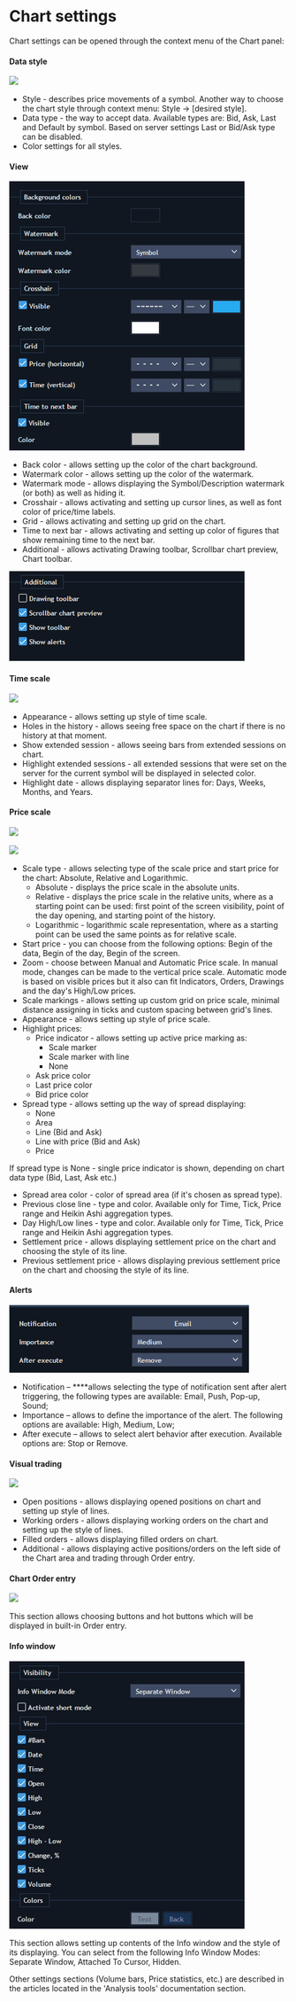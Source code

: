 # Chart settings


Chart settings can be opened through the context menu of the Chart panel: 

#### **Data style**

![](../../../../.gitbook/assets/27%20%281%29.png)

* Style - describes price movements of a symbol. Another way to choose the chart style through context menu: Style -&gt; \[desired style\].
* Data type - the way to accept data. Available types are: Bid, Ask, Last and Default by symbol. Based on server settings Last or Bid/Ask type can be disabled.
* Color settings for all styles.

#### View

![](../../../../.gitbook/assets/view1-desktop.png)

* Back color - allows setting up the color of the chart background.
* Watermark color - allows setting up the color of the watermark.
* Watermark mode - allows displaying the Symbol/Description watermark \(or both\) as well as hiding it.
* Crosshair - allows activating and setting up cursor lines, as well as font color of price/time labels.
* Grid - allows activating and setting up grid on the chart.
* Time to next bar - allows activating and setting up color of figures that show remaining time to the next bar.
* Additional - allows activating Drawing toolbar, Scrollbar chart preview, Chart toolbar.

![](../../../../.gitbook/assets/view2-desktop.png)

#### **Time scale**

![](../../../../.gitbook/assets/29.png)

* Appearance - allows setting up style of time scale.
* Holes in the history - allows seeing free space on the chart if there is no history at that moment.
* Show extended session - allows seeing bars from extended sessions on chart.
* Highlight extended sessions - all extended sessions that were set on the server for the current symbol will be displayed in selected color.
* Highlight date - allows displaying separator lines for: Days, Weeks, Months, and Years.

#### **Price scale**

![](../../../../.gitbook/assets/30%20%281%29.png)

![](../../../../.gitbook/assets/31%20%281%29.png)

* Scale type - allows selecting type of the scale price and start price for the chart: Absolute, Relative and Logarithmic.
  * Absolute - displays the price scale in the absolute units.
  * Relative - displays the price scale in the relative units, where as a starting point can be used: first point of the screen visibility, point of the day opening, and starting point of the history.
  * Logarithmic - logarithmic scale representation, where as a starting point can be used the same points as for relative scale.
* Start price - you can choose from the following options: Begin of the data, Begin of the day, Begin of the screen.
* Zoom - choose between Manual and Automatic Price scale. In manual mode, changes can be made to the vertical price scale. Automatic mode is based on visible prices but it also can fit Indicators, Orders, Drawings and the day's High/Low prices.
* Scale markings - allows setting up custom grid on price scale, minimal distance assigning in ticks and custom spacing between grid's lines.
* Appearance - allows setting up style of price scale.
* Highlight prices:
  * Price indicator - allows setting up active price marking as:
    * Scale marker
    * Scale marker with line
    * None
  * Ask price color
  * Last price color
  * Bid price color
* Spread type - allows setting up the way of spread displaying:
  * None
  * Area
  * Line \(Bid and Ask\)
  * Line with price \(Bid and Ask\)
  * Price

If spread type is None - single price indicator is shown, depending on chart data type \(Bid, Last, Ask etc.\)

* Spread area color - color of spread area \(if it's chosen as spread type\).
* Previous close line - type and color. Available only for Time, Tick, Price range and Heikin Ashi aggregation types.
* Day High/Low lines - type and color. Available only for Time, Tick, Price range and Heikin Ashi aggregation types.
* Settlement price - allows displaying settlement price on the chart and choosing the style of its line.
* Previous settlement price - allows displaying previous settlement price on the chart and choosing the style of its line.

#### Alerts

![](../../../../.gitbook/assets/image%20%2855%29.png)

* Notification – ****allows selecting the type of notification sent after alert triggering, the following types are available: Email, Push, Pop-up, Sound;
* Importance – allows to define the importance of the alert. The following options are available: High, Medium, Low;
* After execute – allows to select alert behavior after execution. Available options are: Stop or Remove.

#### **Visual trading**

![](../../../../.gitbook/assets/32%20%281%29.png)

* Open positions - allows displaying opened positions on chart and setting up style of lines.
* Working orders - allows displaying working orders on the chart and setting up the style of lines.
* Filled orders - allows displaying filled orders on chart.
* Additional - allows displaying active positions/orders on the left side of the Chart area and trading through Order entry.

#### **Chart Order entry**

![](../../../../.gitbook/assets/33%20%281%29.png)


This section allows choosing buttons and hot buttons which will be displayed in built-in Order entry.

#### **Info window**

![](../../../../.gitbook/assets/desktop-windows.jpg)


This section allows setting up contents of the Info window and the style of its displaying. You can select from the following Info Window Modes: Separate Window, Attached To Cursor, Hidden.

Other settings sections \(Volume bars, Price statistics, etc.\) are described in the articles located in the 'Analysis tools' documentation section.

